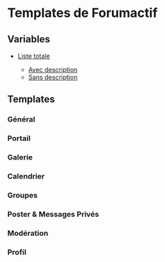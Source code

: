 # Templates de Forumactif

## Variables

* [Liste totale](variables.md#readme)

	* [Avec description](variables_avec_description.md#readme)
	* [Sans description](variables_sans_description.md#readme)

## Templates

### Général


### Portail


### Galerie


### Calendrier


### Groupes


### Poster & Messages Privés


### Modération


### Profil


